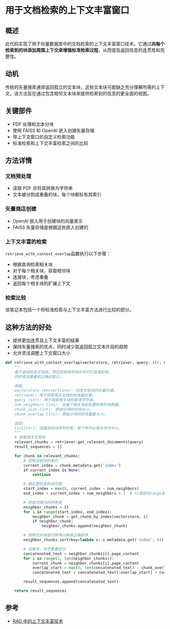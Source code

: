 # 用于文档检索的上下文丰富窗口

## 概述
此代码实现了用于向量数据库中的文档检索的上下文丰富窗口技术。它通过**向每个检索到的块添加周围上下文来增强标准检索过程**，从而提高返回信息的连贯性和完整性。

## 动机
传统的矢量搜索通常返回孤立的文本块，这些文本块可能缺乏充分理解所需的上下文。该方法旨在通过包含相邻文本块来提供检索到的信息的更全面的视图。

## 关键部件
- PDF 处理和文本分块
- 使用 FAISS 和 OpenAI 嵌入创建矢量存储
- 带上下文窗口的自定义检索功能
- 标准检索和上下文丰富检索之间的比较

## 方法详情

### 文档预处理
- 读取 PDF 并将其转换为字符串
- 文本被分割成重叠的块，每个块都标有其索引

### 矢量商店创建
- OpenAI 嵌入用于创建块的向量表示
- FAISS 矢量存储是根据这些嵌入创建的

### 上下文丰富的检索
`retrieve_with_context_overlap`函数执行以下步骤：
- 根据查询检索相关块
- 对于每个相关块，获取相邻块
- 连接块，考虑重叠
- 返回每个相关块的扩展上下文

### 检索比较
该笔记本包括一个将标准检索与上下文丰富方法进行比较的部分。

## 这种方法的好处
- 提供更加连贯且上下文丰富的结果
- 保持矢量搜索的优点，同时减少其返回孤立文本片段的趋势
- 允许灵活调整上下文窗口大小

```python
def retrieve_with_context_overlap(vectorstore, retriever, query: str, num_neighbors: int = 1, chunk_size: int = 200, chunk_overlap: int = 20) -> List[str]:
    """
    基于查询检索文档块，然后获取相邻块并将它们连接起来，
    同时考虑重叠和正确的索引。

    参数:
    vectorstore (VectorStore): 包含文档块的向量存储。
    retriever: 用于获取相关文档的检索器对象。
    query (str): 用于搜索相关块的查询字符串。
    num_neighbors (int): 在每个相关块前后要检索的块数量。
    chunk_size (int): 原始分块时的块大小。
    chunk_overlap (int): 原始分块时的块重叠大小。

    返回:
    List[str]: 连接后的块序列列表，每个序列以相关块为中心。
    """
    # 获取相关文档块
    relevant_chunks = retriever.get_relevant_documents(query)
    result_sequences = []

    for chunk in relevant_chunks:
        # 获取当前块的索引
        current_index = chunk.metadata.get('index')
        if current_index is None:
            continue

        # 确定要检索的块范围
        start_index = max(0, current_index - num_neighbors)
        end_index = current_index + num_neighbors + 1  # +1是因为range是右开区间

        # 检索范围内的所有块
        neighbor_chunks = []
        for i in range(start_index, end_index):
            neighbor_chunk = get_chunk_by_index(vectorstore, i)
            if neighbor_chunk:
                neighbor_chunks.append(neighbor_chunk)

        # 按索引对块进行排序以确保正确顺序
        neighbor_chunks.sort(key=lambda x: x.metadata.get('index', 0))

        # 连接块，考虑重叠部分
        concatenated_text = neighbor_chunks[0].page_content
        for i in range(1, len(neighbor_chunks)):
            current_chunk = neighbor_chunks[i].page_content
            overlap_start = max(0, len(concatenated_text) - chunk_overlap)
            concatenated_text = concatenated_text[:overlap_start] + current_chunk

        result_sequences.append(concatenated_text)

    return result_sequences
```

## 参考
- [RAG 中的上下文丰富技术](https://github.com/NirDiamant/RAG_Techniques/blob/main/all_rag_techniques_runnable_scripts/context_enrichment_window_around_chunk.py)